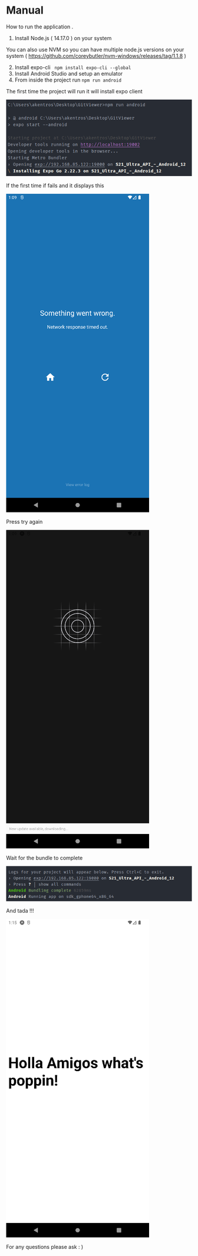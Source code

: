 # Manual

How to run the application .


1) Install Node.js  ( 14.17.0 ) on your system

You can also use NVM so you can have multiple node.js versions on your system ( https://github.com/coreybutler/nvm-windows/releases/tag/1.1.8 )

2) Install expo-cli
   ` npm install expo-cli --global`
3) Install Android Studio and setup an emulator
4) From inside the project run `npm run android`

The first time the project will run it will install expo client

![img.png](img.png)

If the first time if fails and it displays this 

![img_1.png](img_1.png)

Press try again 

![img_2.png](img_2.png)

Wait for the bundle to complete 

![img_3.png](img_3.png)

And tada !!!

![img_4.png](img_4.png)

For any questions please ask : )
